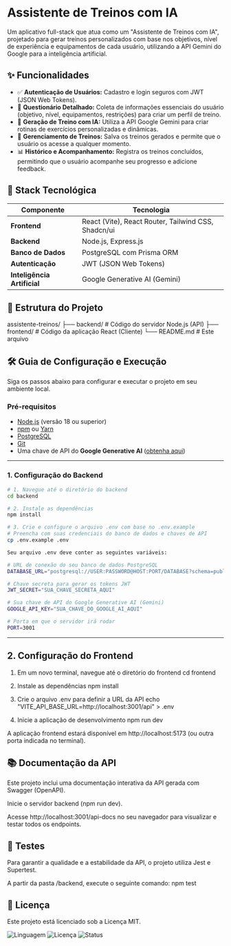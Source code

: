 # Assistente de Treinos com IA

Um aplicativo full-stack que atua como um "Assistente de Treinos com IA", projetado para gerar treinos personalizados com base nos objetivos, nível de experiência e equipamentos de cada usuário, utilizando a API Gemini do Google para a inteligência artificial.

## ✨ Funcionalidades

-   ✅ **Autenticação de Usuários:** Cadastro e login seguros com JWT (JSON Web Tokens).
-   📝 **Questionário Detalhado:** Coleta de informações essenciais do usuário (objetivo, nível, equipamentos, restrições) para criar um perfil de treino.
-   🤖 **Geração de Treino com IA:** Utiliza a API Google Gemini para criar rotinas de exercícios personalizadas e dinâmicas.
-   💾 **Gerenciamento de Treinos:** Salva os treinos gerados e permite que o usuário os acesse a qualquer momento.
-   📊 **Histórico e Acompanhamento:** Registra os treinos concluídos, permitindo que o usuário acompanhe seu progresso e adicione feedback.

## 🚀 Stack Tecnológica

| Componente              | Tecnologia                                                                   |
| ----------------------- | ---------------------------------------------------------------------------- |
| **Frontend** | React (Vite), React Router, Tailwind CSS, Shadcn/ui                                     |
| **Backend** | Node.js, Express.js                                                                      |
| **Banco de Dados** | PostgreSQL com Prisma ORM                                                         |
| **Autenticação** | JWT (JSON Web Tokens)                                                               |
| **Inteligência Artificial** | Google Generative AI (Gemini)                                            |

## 📂 Estrutura do Projeto


assistente-treinos/
├── backend/          # Código do servidor Node.js (API)
├── frontend/         # Código da aplicação React (Cliente)
└── README.md         # Este arquivo

## 🛠️ Guia de Configuração e Execução

Siga os passos abaixo para configurar e executar o projeto em seu ambiente local.

### Pré-requisitos

-   [Node.js](https://nodejs.org/) (versão 18 ou superior)
-   [npm](https://www.npmjs.com/) ou [Yarn](https://yarnpkg.com/)
-   [PostgreSQL](https://www.postgresql.org/)
-   [Git](https://git-scm.com/)
-   Uma chave de API do **Google Generative AI** ([obtenha aqui](https://aistudio.google.com/app/apikey))

---

### 1. Configuração do Backend

```bash
# 1. Navegue até o diretório do backend
cd backend

# 2. Instale as dependências
npm install

# 3. Crie e configure o arquivo .env com base no .env.example
# Preencha com suas credenciais do banco de dados e chaves de API
cp .env.example .env

Seu arquivo .env deve conter as seguintes variáveis:

# URL de conexão do seu banco de dados PostgreSQL
DATABASE_URL="postgresql://USER:PASSWORD@HOST:PORT/DATABASE?schema=public"

# Chave secreta para gerar os tokens JWT
JWT_SECRET="SUA_CHAVE_SECRETA_AQUI"

# Sua chave de API do Google Generative AI (Gemini)
GOOGLE_API_KEY="SUA_CHAVE_DO_GOOGLE_AI_AQUI"

# Porta em que o servidor irá rodar
PORT=3001
```
---

## 2. Configuração do Frontend

 1. Em um novo terminal, navegue até o diretório do frontend
cd frontend

 2. Instale as dependências
npm install

 3. Crie o arquivo .env para definir a URL da API
echo "VITE_API_BASE_URL=http://localhost:3001/api" > .env

 4. Inicie a aplicação de desenvolvimento
npm run dev

A aplicação frontend estará disponível em http://localhost:5173 (ou outra porta indicada no terminal).


## 📚 Documentação da API
Este projeto inclui uma documentação interativa da API gerada com Swagger (OpenAPI).

Inicie o servidor backend (npm run dev).

Acesse http://localhost:3001/api-docs no seu navegador para visualizar e testar todos os endpoints.

## 🧪 Testes
Para garantir a qualidade e a estabilidade da API, o projeto utiliza Jest e Supertest.


A partir da pasta /backend, execute o seguinte comando:
npm test
## 📄 Licença
Este projeto está licenciado sob a Licença MIT.

![Linguagem](https://img.shields.io/github/languages/top/doglasbsb/ai-workout-assistant?style=for-the-badge)
![Licença](https://img.shields.io/badge/licen%C3%A7a-MIT-blue?style=for-the-badge)
![Status](https://img.shields.io/badge/status-em%20desenvolvimento-yellow?style=for-the-badge)